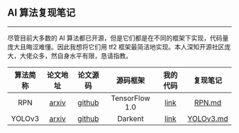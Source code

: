 ## AI 算法复现笔记
--------------------
尽管目前大多数的 AI 算法都已开源，但是它们都是在不同的框架下实现，代码量庞大且晦涩难懂。因此我想将它们用 tf2 框架最简洁地实现。本人深知开源社区庞大，大佬众多，然自身水平有限，恳请指教。

|算法简称|论文地址|论文源码|源码框架|我的代码|复现笔记|
|:---:|:---:|:---:|:---:|:---:|:---:|
|RPN|[arxiv](https://arxiv.org/pdf/1703.06283)|[github](https://github.com/huangshiyu13/RPNplus)|TensorFlow 1.0|[link](https://github.com/YunYang1994/TensorFlow2.0-Examples/tree/master/4-Object_Detection/RPN)|[RPN.md](https://github.com/YunYang1994/Easy-Deep-Learning/blob/master/RPN.md)
|YOLOv3|[arxiv](http://arxiv.org/abs/1804.02767)|[github](https://github.com/pjreddie/darknet)|Darkent|[link](https://github.com/YunYang1994/TensorFlow2.0-Examples/tree/master/4-Object_Detection/YOLOV3)|[YOLOv3.md](https://github.com/YunYang1994/Easy-Deep-Learning/blob/master/YOLOv3.md)
